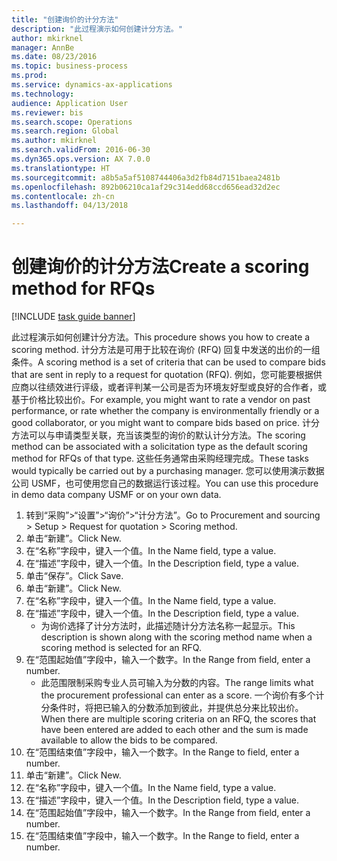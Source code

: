 ```yaml
--- 
title: "创建询价的计分方法"
description: "此过程演示如何创建计分方法。"
author: mkirknel
manager: AnnBe
ms.date: 08/23/2016
ms.topic: business-process
ms.prod: 
ms.service: dynamics-ax-applications
ms.technology: 
audience: Application User
ms.reviewer: bis
ms.search.scope: Operations
ms.search.region: Global
ms.author: mkirknel
ms.search.validFrom: 2016-06-30
ms.dyn365.ops.version: AX 7.0.0
ms.translationtype: HT
ms.sourcegitcommit: a8b5a5af5108744406a3d2fb84d7151baea2481b
ms.openlocfilehash: 892b06210ca1af29c314edd68ccd656ead32d2ec
ms.contentlocale: zh-cn
ms.lasthandoff: 04/13/2018

---
```

# <a name="create-a-scoring-method-for-rfqs"></a><span data-ttu-id="48b89-103">创建询价的计分方法</span><span class="sxs-lookup"><span data-stu-id="48b89-103">Create a scoring method for RFQs</span></span>

[!INCLUDE [task guide banner](../../includes/task-guide-banner.md)]

<span data-ttu-id="48b89-104">此过程演示如何创建计分方法。</span><span class="sxs-lookup"><span data-stu-id="48b89-104">This procedure shows you how to create a scoring method.</span></span> <span data-ttu-id="48b89-105">计分方法是可用于比较在询价 (RFQ) 回复中发送的出价的一组条件。</span><span class="sxs-lookup"><span data-stu-id="48b89-105">A scoring method is a set of criteria that can be used to compare bids that are sent in reply to a request for quotation (RFQ).</span></span> <span data-ttu-id="48b89-106">例如，您可能要根据供应商以往绩效进行评级，或者评判某一公司是否为环境友好型或良好的合作者，或基于价格比较出价。</span><span class="sxs-lookup"><span data-stu-id="48b89-106">For example, you might want to rate a vendor on past performance, or rate whether the company is environmentally friendly or a good collaborator, or you might want to compare bids based on price.</span></span> <span data-ttu-id="48b89-107">计分方法可以与申请类型关联，充当该类型的询价的默认计分方法。</span><span class="sxs-lookup"><span data-stu-id="48b89-107">The scoring method can be associated with a solicitation type as the default scoring method for RFQs of that type.</span></span> <span data-ttu-id="48b89-108">这些任务通常由采购经理完成。</span><span class="sxs-lookup"><span data-stu-id="48b89-108">These tasks would typically be carried out by a purchasing manager.</span></span> <span data-ttu-id="48b89-109">您可以使用演示数据公司 USMF，也可使用您自己的数据运行该过程。</span><span class="sxs-lookup"><span data-stu-id="48b89-109">You can use this procedure in demo data company USMF or on your own data.</span></span>

1. <span data-ttu-id="48b89-110">转到“采购”>“设置”>“询价”>“计分方法”。</span><span class="sxs-lookup"><span data-stu-id="48b89-110">Go to Procurement and sourcing > Setup > Request for quotation > Scoring method.</span></span>
2. <span data-ttu-id="48b89-111">单击“新建”。</span><span class="sxs-lookup"><span data-stu-id="48b89-111">Click New.</span></span>
3. <span data-ttu-id="48b89-112">在“名称”字段中，键入一个值。</span><span class="sxs-lookup"><span data-stu-id="48b89-112">In the Name field, type a value.</span></span>
4. <span data-ttu-id="48b89-113">在“描述”字段中，键入一个值。</span><span class="sxs-lookup"><span data-stu-id="48b89-113">In the Description field, type a value.</span></span>
5. <span data-ttu-id="48b89-114">单击“保存”。</span><span class="sxs-lookup"><span data-stu-id="48b89-114">Click Save.</span></span>
6. <span data-ttu-id="48b89-115">单击“新建”。</span><span class="sxs-lookup"><span data-stu-id="48b89-115">Click New.</span></span>
7. <span data-ttu-id="48b89-116">在“名称”字段中，键入一个值。</span><span class="sxs-lookup"><span data-stu-id="48b89-116">In the Name field, type a value.</span></span>
8. <span data-ttu-id="48b89-117">在“描述”字段中，键入一个值。</span><span class="sxs-lookup"><span data-stu-id="48b89-117">In the Description field, type a value.</span></span>
    * <span data-ttu-id="48b89-118">为询价选择了计分方法时，此描述随计分方法名称一起显示。</span><span class="sxs-lookup"><span data-stu-id="48b89-118">This description is shown along with the scoring method name when a scoring method is selected for an RFQ.</span></span>  
9. <span data-ttu-id="48b89-119">在“范围起始值”字段中，输入一个数字。</span><span class="sxs-lookup"><span data-stu-id="48b89-119">In the Range from field, enter a number.</span></span>
    * <span data-ttu-id="48b89-120">此范围限制采购专业人员可输入为分数的内容。</span><span class="sxs-lookup"><span data-stu-id="48b89-120">The range limits what the procurement professional can enter as a score.</span></span> <span data-ttu-id="48b89-121">一个询价有多个计分条件时，将把已输入的分数添加到彼此，并提供总分来比较出价。</span><span class="sxs-lookup"><span data-stu-id="48b89-121">When there are multiple scoring criteria on an RFQ, the scores that have been entered are added to each other and the sum is made available to allow the bids to be compared.</span></span>  
10. <span data-ttu-id="48b89-122">在“范围结束值”字段中，输入一个数字。</span><span class="sxs-lookup"><span data-stu-id="48b89-122">In the Range to field, enter a number.</span></span>
11. <span data-ttu-id="48b89-123">单击“新建”。</span><span class="sxs-lookup"><span data-stu-id="48b89-123">Click New.</span></span>
12. <span data-ttu-id="48b89-124">在“名称”字段中，键入一个值。</span><span class="sxs-lookup"><span data-stu-id="48b89-124">In the Name field, type a value.</span></span>
13. <span data-ttu-id="48b89-125">在“描述”字段中，键入一个值。</span><span class="sxs-lookup"><span data-stu-id="48b89-125">In the Description field, type a value.</span></span>
14. <span data-ttu-id="48b89-126">在“范围起始值”字段中，输入一个数字。</span><span class="sxs-lookup"><span data-stu-id="48b89-126">In the Range from field, enter a number.</span></span>
15. <span data-ttu-id="48b89-127">在“范围结束值”字段中，输入一个数字。</span><span class="sxs-lookup"><span data-stu-id="48b89-127">In the Range to field, enter a number.</span></span>


